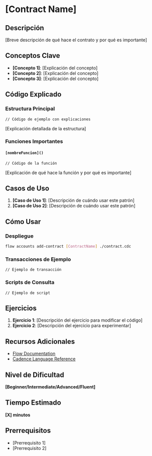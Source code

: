 # [Contract Name]

## Descripción

[Breve descripción de qué hace el contrato y por qué es importante]

## Conceptos Clave

- **[Concepto 1]**: [Explicación del concepto]
- **[Concepto 2]**: [Explicación del concepto]
- **[Concepto 3]**: [Explicación del concepto]

## Código Explicado

### Estructura Principal

```cadence
// Código de ejemplo con explicaciones
```

[Explicación detallada de la estructura]

### Funciones Importantes

#### `[nombreFuncion]()`

```cadence
// Código de la función
```

[Explicación de qué hace la función y por qué es importante]

## Casos de Uso

1. **[Caso de Uso 1]**: [Descripción de cuándo usar este patrón]
2. **[Caso de Uso 2]**: [Descripción de cuándo usar este patrón]

## Cómo Usar

### Despliegue

```bash
flow accounts add-contract [ContractName] ./contract.cdc
```

### Transacciones de Ejemplo

```cadence
// Ejemplo de transacción
```

### Scripts de Consulta

```cadence
// Ejemplo de script
```

## Ejercicios

1. **Ejercicio 1**: [Descripción del ejercicio para modificar el código]
2. **Ejercicio 2**: [Descripción del ejercicio para experimentar]

## Recursos Adicionales

- [Flow Documentation](https://docs.onflow.org/)
- [Cadence Language Reference](https://docs.onflow.org/cadence/)

## Nivel de Dificultad

**[Beginner/Intermediate/Advanced/Fluent]**

## Tiempo Estimado

**[X] minutos**

## Prerrequisitos

- [Prerrequisito 1]
- [Prerrequisito 2]